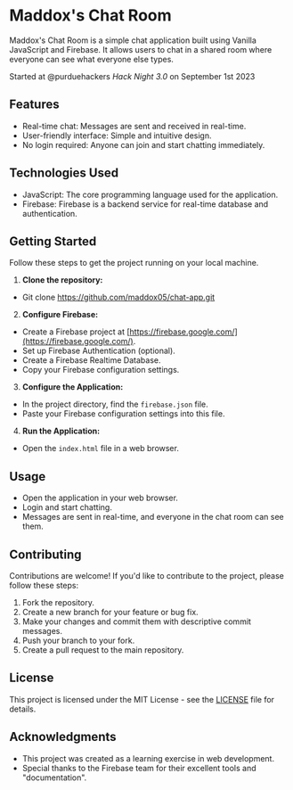 # Maddox's Chat Room

Maddox's Chat Room is a simple chat application built using Vanilla JavaScript and Firebase. It allows users to chat in a shared room where everyone can see what everyone else types. 

Started at @purduehackers *Hack Night 3.0* on September 1st 2023

## Features

- Real-time chat: Messages are sent and received in real-time.
- User-friendly interface: Simple and intuitive design.
- No login required: Anyone can join and start chatting immediately.

## Technologies Used

- JavaScript: The core programming language used for the application.
- Firebase: Firebase is a backend service for real-time database and authentication.

## Getting Started

Follow these steps to get the project running on your local machine.

1. **Clone the repository:**

- Git clone [<repository-url>](https://github.com/maddox05/chat-app.git)https://github.com/maddox05/chat-app.git

2. **Configure Firebase:**

- Create a Firebase project at [https://firebase.google.com/](https://firebase.google.com/).
- Set up Firebase Authentication (optional).
- Create a Firebase Realtime Database.
- Copy your Firebase configuration settings.

3. **Configure the Application:**

- In the project directory, find the `firebase.json` file.
- Paste your Firebase configuration settings into this file.

4. **Run the Application:**

- Open the `index.html` file in a web browser.

## Usage

- Open the application in your web browser.
- Login and start chatting.
- Messages are sent in real-time, and everyone in the chat room can see them.

## Contributing

Contributions are welcome! If you'd like to contribute to the project, please follow these steps:

1. Fork the repository.
2. Create a new branch for your feature or bug fix.
3. Make your changes and commit them with descriptive commit messages.
4. Push your branch to your fork.
5. Create a pull request to the main repository.

## License

This project is licensed under the MIT License - see the [LICENSE](LICENSE) file for details.

## Acknowledgments

- This project was created as a learning exercise in web development.
- Special thanks to the Firebase team for their excellent tools and "documentation".
